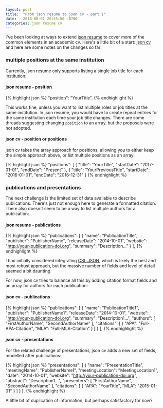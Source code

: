 ```yaml
---
layout: post
title:  "From json resume to json cv - part 1"
date:   2018-06-01 20:55:50 -0700
categories: json resume cv
---
```

I've been looking at ways to extend [json resume](https://jsonresume.org/) to cover more of the common elements in an academic cv. Here's a little bit of a start: [json cv](https://github.com/dmcwo/dmcwo/blob/gh-pages/_data/cv.json) and here are some notes on the changes so far:

### multiple positions at the same institution

Currently, json resume only supports listing a single job title for each institution:

#### json resume - position
{% highlight json %}
"position": "YourTitle",
{% endhighlight %}

This works fine, unless you want to list multiple roles or job titles at the same institution. In json resume, you would have to create repeat entries for the same institution each time your job title changes. There are some threads suggesting changing `position` to an array, but the proposals were not adopted.

#### json cv - position or positions
json cv takes the array approach for positions, allowing you to either keep the simple approach above, or list multiple positions as an array:

{% highlight json %}
"positions": [
    {
	"title": "YourTitle",
	"startDate": "2017-01-01",
	"endDate": "Present"
    },
    {
	"title": "YourPreviousTitle",
	"startDate": "2016-01-01",
	"endDate": "2016-12-31"
    }
{% endhighlight %}

### publications and presentations
The next challenge is the limited set of data available to describe publications. There's just not enough here to generate a formatted citation. There also doesn't seem to be a way to list multiple authors for a publication:

#### json resume - publications
{% highlight json %}
"publications": [
	{
	"name": "PublicationTitle",
	"publisher": "PublisherName",
	"releaseDate": "2014-10-01",
	"website": "http://your-publication-doi.org",
	"summary": "Description..."
	}
],
{% endhighlight %}

I had initially considered integrating [CSL JSON](https://citationstyles.org/), which is likely the best and most robust approach, but the massive number of fields and level of detail seemed a bit daunting.

For now, json cv tries to balance all this by adding citation format fields and an array for authors for each publication:

#### json cv - publications
{% highlight json %}
"publications": [
		{
        "name": "PublicationTitle1",
		"publisher": "PublisherName1",
		"releaseDate": "2014-10-01",
		"website": "http://your-publication-doi.org",
		"summary": "Description1...",
		"authors": [
		    "FirstAuthorName",
            "SecondAuthorName"
        ],
		"citations": [
		  {
          "APA": "Full-APA-Citation",
          "MLA": "Full-MLA-Citation"
		  }
        ]
		}
],
{% endhighlight %}

#### json cv - presentations
For the related challenge of presentations, json cv adds a new set of fields, modelled after publications:

{% highlight json %}
"presentations": [
		{
        "name": "PresentationTitle",
		"meetingName": "PublisherName1",
		"meetingLocation": "MeetingLocation1",
		"date": "2014-10-01",
		"website": "http://your-publication-doi.org",
		"abstract": "Description1...",
		"presenters": [
            "FirstAuthorName",
			"SecondAuthorName"
        ],
		"citations": [
		{
			"APA": "YourTitle",
			"MLA": "2015-01-01"
		}
        ]
		}
],
{% endhighlight %}

A little bit of duplication of information, but perhaps satisfactory for now?